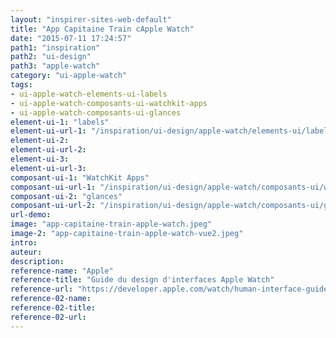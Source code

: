 ```yaml
---
layout: "inspirer-sites-web-default"
title: "App Capitaine Train cApple Watch"
date: "2015-07-11 17:24:57"
path1: "inspiration"
path2: "ui-design"
path3: "apple-watch"
category: "ui-apple-watch"
tags:
- ui-apple-watch-elements-ui-labels
- ui-apple-watch-composants-ui-watchkit-apps
- ui-apple-watch-composants-ui-glances
element-ui-1: "labels"
element-ui-url-1: "/inspiration/ui-design/apple-watch/elements-ui/labels/"
element-ui-2:
element-ui-url-2:
element-ui-3:
element-ui-url-3:
composant-ui-1: "WatchKit Apps"
composant-ui-url-1: "/inspiration/ui-design/apple-watch/composants-ui/watchkit-apps/"
composant-ui-2: "glances"
composant-ui-url-2: "/inspiration/ui-design/apple-watch/composants-ui/glances/"
url-demo:
image: "app-capitaine-train-apple-watch.jpeg"
image-2: "app-capitaine-train-apple-watch-vue2.jpeg"
intro:
auteur:
description:
reference-name: "Apple"
reference-title: "Guide du design d'interfaces Apple Watch"
reference-url: "https://developer.apple.com/watch/human-interface-guidelines/"
reference-02-name:
reference-02-title:
reference-02-url:
---
```

